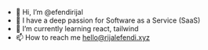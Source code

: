 - 👋 Hi, I’m @efendirijal
- 👀 I have a deep passion for Software as a Service (SaaS)
- 🌱 I’m currently learning react, tailwind
- 📫 How to reach me hello@rijalefendi.xyz

<!---
efendirijal/efendirijal is a ✨ special ✨ repository because its `README.md` (this file) appears on your GitHub profile.
You can click the Preview link to take a look at your changes.
--->
